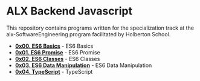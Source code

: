 # ALX Backend Javascript
This repository contains programs written for the specialization track at the alx-SoftwareEngineering program facilitated by Holberton School.

- **[0x00. ES6 Basics](./0x00-ES6_basic/)** - ES6 Basics
- **[0x01. ES6 Promise](./0x01-ES6_promise/)** - ES6 Promise
- **[0x02. ES6 Classes](./0x02-ES6_classes/)** - ES6 Classes
- **[0x03. ES6 Data Manipulation](./0x03-ES6_data_manipulation/)** - ES6 Data Manipulation
- **[0x04. TypeScript](./0x04-TypeScript/)** - TypeScript